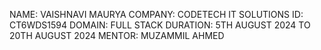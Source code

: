 NAME: VAISHNAVI MAURYA
COMPANY: CODETECH IT SOLUTIONS
ID: CT6WDS1594
DOMAIN: FULL STACK
DURATION: 5TH AUGUST 2024 TO 20TH AUGUST 2024
MENTOR: MUZAMMIL AHMED
